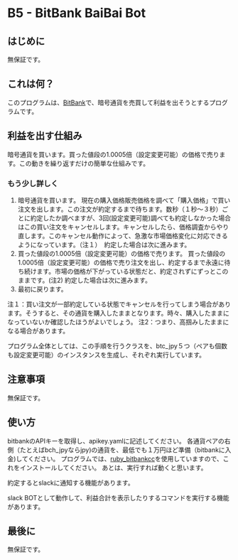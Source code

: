 # B5 - BitBank BaiBai Bot

## はじめに
無保証です。

## これは何？
このプログラムは、[BitBank](https://bitbank.cc/)で、暗号通貨を売買して利益を出そうとするプログラムです。

## 利益を出す仕組み
暗号通貨を買います。買った値段の1.0005倍（設定変更可能）の価格で売ります。この動きを繰り返すだけの簡単な仕組みです。

### もう少し詳しく
 1. 暗号通貨を買います。
 現在の購入価格販売価格を調べて「購入価格」で買い注文を出します。この注文が約定するまで待ちます。数秒（１秒〜３秒）ごとに約定したか調べますが、3回(設定変更可能)調べても約定しなかった場合はこの買い注文をキャンセルします。キャンセルしたら、価格調査からやり直します。このキャンセル動作によって、急激な市場価格変化に対応できるようになっています。（注１）　約定した場合は次に進みます。
 2. 買った値段の1.0005倍（設定変更可能）の価格で売ります。
 買った値段の1.0005倍（設定変更可能）の価格で売り注文を出し、約定するまで永遠に待ち続けます。市場の価格が下がっている状態だと、約定されずにずっとこのままです。(注2) 約定した場合は次に進みます。
 3. 最初に戻ります。

注１：買い注文が一部約定している状態でキャンセルを行ってしまう場合があります。そうすると、その通貨を購入したままとなります。時々、購入したままになっていないか確認したほうがよいでしょう。
注2：つまり、高掴みしたままになる場合があります。

プログラム全体としては、この手順を行うクラスを、btc_jpy５つ（ペアも個数も設定変更可能）のインスタンスを生成し、それぞれ実行しています。

## 注意事項
無保証です。

## 使い方
bitbankのAPIキーを取得し、apikey.yamlに記述してください。
各通貨ペアの右側（たとえばbch_jpyならjpy)の通貨を、最低でも１万円ほど準備（bitbankに入金)してください。
プログラムでは、[ruby_bitbankcc](https://github.com/bitbankinc/ruby_bitbankcc)を使用していますので、これをインストールしてください。
あとは、実行すれば動くと思います。

約定するとslackに通知する機能があります。

slack BOTとして動作して、利益合計を表示したりするコマンドを実行する機能があります。

## 最後に
無保証です。
